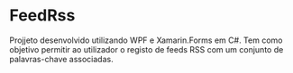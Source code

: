 # FeedRss

Projjeto desenvolvido utilizando WPF e Xamarin.Forms em C#.
Tem como objetivo permitir ao utilizador o registo de feeds RSS com um conjunto de palavras-chave associadas.
